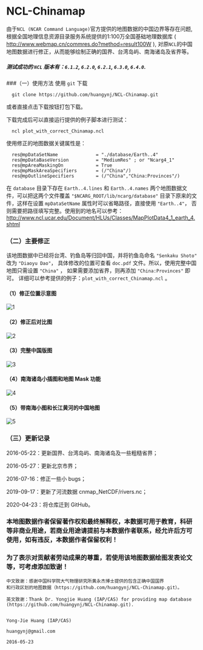 # NCL-Chinamap
由于```NCL (NCAR Command Language)```官方提供的地图数据的中国边界等存在问题, 
根据全国地理信息资源目录服务系统提供的1:100万全国基础地理数据库 ( http://www.webmap.cn/commres.do?method=result100W ),
对原```NCL```的中国地图数据进行修正，从而能够绘制正确的国界、台湾岛屿、南海诸岛及省界等。


##### 测试成功的 `NCL` 版本有：`6.1.2`, `6.2.0`, `6.2.1`, `6.3.0`, `6.4.0`.

###（一）使用方法
使用 `git` 下载
```
  git clone https://github.com/huangynj/NCL-Chinamap.git

```
或者直接点击下载按钮打包下载。

下载完成后可以直接运行提供的例子脚本进行测试：
```
  ncl plot_with_correct_Chinamap.ncl
```

使用修正的地图数据关键属性是：
```
  res@mpDataSetName              = "./database/Earth..4"
  res@mpDataBaseVersion          = "MediumRes" ; or "Ncarg4_1"
  res@mpAreaMaskingOn            = True
  res@mpMaskAreaSpecifiers       = (/"China"/)
  res@mpOutlineSpecifiers        = (/"China","China:Provinces"/)
```
在 `database` 目录下存在 `Earth..4.lines` 和 `Earth..4.names` 
两个地图数据文件，可以把这两个文件覆盖 `"$NCARG_ROOT/lib/ncarg/database"` 
目录下原来的文件，这样在设置 `mpDataSetName` 属性时可以省略路径，直接使用 `"Earth..4"`，
否则需要把路径填写完整。使用到的地名可以参考：
  http://www.ncl.ucar.edu/Document/HLUs/Classes/MapPlotData4_1_earth_4.shtml

### （二）主要修正
该地图数据中已经将台湾、钓鱼岛等归回中国，并将钓鱼岛命名 `"Senkaku Shoto"` 改为 `"Diaoyu Dao"`，
具体修改的位置可查看 `doc.pdf` 文件。所以，使用完整中国地图只需设置 `"China"` ，
如果需要添加省界，则再添加 `"China:Provinces"` 即可。
详细可以参考提供的例子：`plot_with_correct_Chinamap.ncl` 。

#### （1）修正位置示意图
![1][1]

#### （2）修正后对比图
![2][2]

#### （3）完整中国版图
![3][3]

#### （4）南海诸岛小插图和地图 Mask 功能
![4][4]

#### （5）带南海小图和长江黄河的中国地图
![5][5]


### （三）更新记录

2016-05-22：更新国界、台湾岛屿、南海诸岛及一些粗糙省界；

2016-05-27：更新北京市界；

2016-07-16：修正一些小 bugs；

2019-09-17：更新了河流数据 cnmap_NetCDF/rivers.nc；

2020-04-23：将仓库迁到 GitHub。

### 本地图数据作者保留著作权和最终解释权，本数据可用于教育，科研等非商业用途，若商业用途请提前与本数据作者联系，经允许后方可使用，如有违反，本数据作者保留权利！
### 为了表示对贡献者劳动成果的尊重，若使用该地图数据绘图发表论文等，可考虑添加致谢！


```
中文致谢：感谢中国科学院大气物理研究所黄永杰博士提供的包含正确中国国界
和行政区划的地图数据（https://github.com/huangynj/NCL-Chinamap.git）。

英文致谢：Thank Dr. Yongjie Huang (IAP/CAS) for providing map database 
(https://github.com/huangynj/NCL-Chinamap.git).


Yong-Jie Huang (IAP/CAS) 

huangynj@gmail.com

2016-05-23
```

[1]: http://bbs.06climate.com/data/attachment/forum/201605/23/163019nbumte0zmvzkr0tt.png
[2]: http://bbs.06climate.com/data/attachment/forum/201605/23/163020y3o0b0gdll6th2zp.png
[3]: http://bbs.06climate.com/data/attachment/forum/201605/23/163020lanad0ais7n76cgc.png
[4]: http://bbs.06climate.com/data/attachment/forum/201605/27/201628x317lcnoird7doer.png
[5]: http://bbs.06climate.com/data/attachment/album/201612/02/085435s333q24y4ql9p346.png
